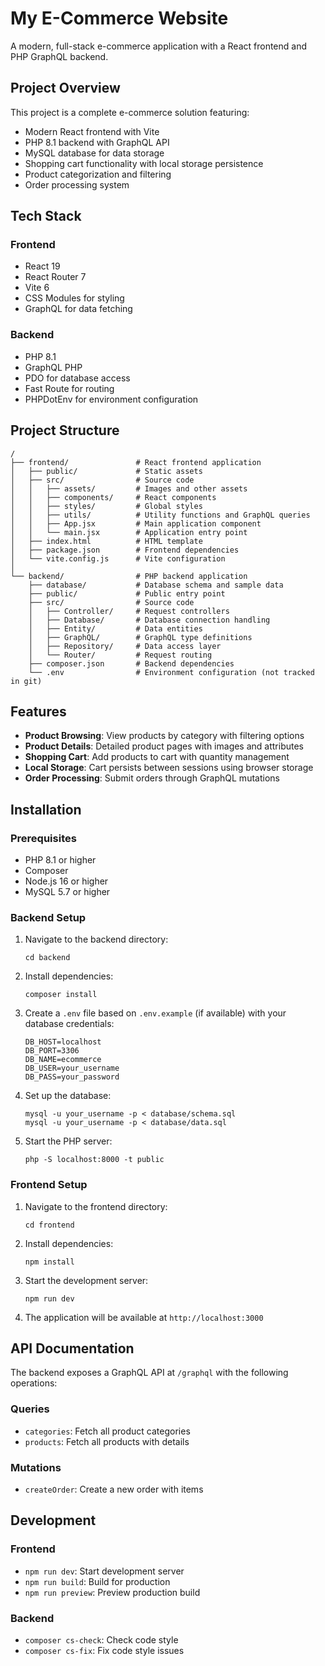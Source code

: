 # My E-Commerce Website

A modern, full-stack e-commerce application with a React frontend and PHP GraphQL backend.

## Project Overview

This project is a complete e-commerce solution featuring:

- Modern React frontend with Vite
- PHP 8.1 backend with GraphQL API
- MySQL database for data storage
- Shopping cart functionality with local storage persistence
- Product categorization and filtering
- Order processing system

## Tech Stack

### Frontend

- React 19
- React Router 7
- Vite 6
- CSS Modules for styling
- GraphQL for data fetching

### Backend

- PHP 8.1
- GraphQL PHP
- PDO for database access
- Fast Route for routing
- PHPDotEnv for environment configuration

## Project Structure

```
/
├── frontend/               # React frontend application
│   ├── public/             # Static assets
│   ├── src/                # Source code
│   │   ├── assets/         # Images and other assets
│   │   ├── components/     # React components
│   │   ├── styles/         # Global styles
│   │   ├── utils/          # Utility functions and GraphQL queries
│   │   ├── App.jsx         # Main application component
│   │   └── main.jsx        # Application entry point
│   ├── index.html          # HTML template
│   ├── package.json        # Frontend dependencies
│   └── vite.config.js      # Vite configuration
│
└── backend/                # PHP backend application
    ├── database/           # Database schema and sample data
    ├── public/             # Public entry point
    ├── src/                # Source code
    │   ├── Controller/     # Request controllers
    │   ├── Database/       # Database connection handling
    │   ├── Entity/         # Data entities
    │   ├── GraphQL/        # GraphQL type definitions
    │   ├── Repository/     # Data access layer
    │   └── Router/         # Request routing
    ├── composer.json       # Backend dependencies
    └── .env                # Environment configuration (not tracked in git)
```

## Features

- **Product Browsing**: View products by category with filtering options
- **Product Details**: Detailed product pages with images and attributes
- **Shopping Cart**: Add products to cart with quantity management
- **Local Storage**: Cart persists between sessions using browser storage
- **Order Processing**: Submit orders through GraphQL mutations

## Installation

### Prerequisites

- PHP 8.1 or higher
- Composer
- Node.js 16 or higher
- MySQL 5.7 or higher

### Backend Setup

1. Navigate to the backend directory:

   ```
   cd backend
   ```

2. Install dependencies:

   ```
   composer install
   ```

3. Create a `.env` file based on `.env.example` (if available) with your database credentials:

   ```
   DB_HOST=localhost
   DB_PORT=3306
   DB_NAME=ecommerce
   DB_USER=your_username
   DB_PASS=your_password
   ```

4. Set up the database:

   ```
   mysql -u your_username -p < database/schema.sql
   mysql -u your_username -p < database/data.sql
   ```

5. Start the PHP server:
   ```
   php -S localhost:8000 -t public
   ```

### Frontend Setup

1. Navigate to the frontend directory:

   ```
   cd frontend
   ```

2. Install dependencies:

   ```
   npm install
   ```

3. Start the development server:

   ```
   npm run dev
   ```

4. The application will be available at `http://localhost:3000`

## API Documentation

The backend exposes a GraphQL API at `/graphql` with the following operations:

### Queries

- `categories`: Fetch all product categories
- `products`: Fetch all products with details

### Mutations

- `createOrder`: Create a new order with items

## Development

### Frontend

- `npm run dev`: Start development server
- `npm run build`: Build for production
- `npm run preview`: Preview production build

### Backend

- `composer cs-check`: Check code style
- `composer cs-fix`: Fix code style issues
